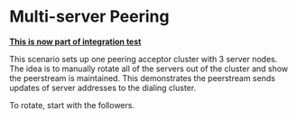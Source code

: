 # Multi-server Peering

**[This is now part of integration test](https://github.com/hashicorp/consul/blob/main/test/integration/consul-container/test/peering/rotate_server_and_ca_then_fail_test.go)**

This scenario sets up one peering acceptor cluster with 3 server nodes. 
The idea is to manually rotate all of the servers out of the cluster and show the peerstream is maintained.
This demonstrates the peerstream sends updates of server addresses to the dialing cluster.

To rotate, start with the followers.
